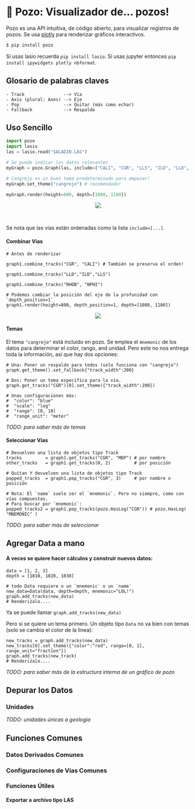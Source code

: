 # 🐰 Pozo: Visualizador de... pozos!

Pozo es una API intuitiva, de código abierto, para visualizar registros de pozos. Se usa [plotly](https://github.com/plotly/plotly.py) para renderizar gráficos interactivos.

```bash
$ pip install pozo
```

Si usas lasio recuerda `pip install lasio`. Si usas jupyter entonces `pip install ipywidgets plotly nbformat`.

## Glosario de palabras claves

```
- Track               --> Vía
- Axis (plural: Axes) --> Eje
- Pop                 --> Quitar (más como echar)
- Fallback            --> Respaldo
```

## Uso Sencillo

```python
import pozo
import lasio
las = lasio.read("SALADIN.LAS")

# Se puede indicar los datos relevantes
myGraph = pozo.Graph(las, include=["CALI", "CGR", "LLS", "ILD", "LLD", "NPH", "RHOB"])

# Cangrejo es un buen tema predeterminado para empezar!
myGraph.set_theme("cangrejo") # recomendado!

myGraph.render(height=800, depth=[1080, 1180])

```
<p align="center"><img src="https://github.com/geopozo/pozo-py/blob/main/docs/images/log_example2.png" /> </p>

<br />

Se nota que las vías están ordenadas como la lista `include=[...]`.


#### Combinar Vias
```
# Antes de renderizar

graph1.combine_tracks("CGR", "CALI") # También se preserva el orden!

graph1.combine_tracks("LLD","ILD","LLS") 

graph1.combine_tracks("RHOB", "NPHI")

# Podemos cambiar la posición del eje de la profunidad con `depth_position=1`
graph1.render(height=800, depth_position=1, depth=[1080, 1180])
```
<p align="center"><img src="https://github.com/geopozo/pozo-py/blob/main/docs/images/log_example.png" /> </p>

#### Temas
El tema `"cangrejo"` está incluido en pozo. Se emplea el `mnemonic` de los datos para determinar el color, rango, and unidad. Pero este no nos entrega toda la información, así que hay dos opciones:
```
# Una: Poner un respaldo para todos (solo funciona con "cangrejo")
graph.get_theme().set_fallback{"track_width":200}

# Dos: Poner un tema especifica para la vía.
graph.get_tracks("CGR")[0].set_theme({"track_width":200})

# Unas configuraciones más:
#  "color": "blue"
#  "scale": "log"
#  "range": [0, 10]
#  "range_unit": "meter"
```

*TODO: para saber más de temas*

#### Seleccionar Vías

```
# Devuelven una lista de objetos tipo Track
tracks         = graph1.get_tracks("CGR", "MDP") # por nombre
other_tracks   = graph1.get_tracks(0, 2)         # por posición

# Quitan Y devuelven una lista de objetos tipo Track
popped_tracks  = graph1.pop_tracks("CGR", 3)     # por nombre o posición

# Nota: El `name` suele ser el `mnemonic`. Pero no siempre, como con vías compuestas.
# Para buscar por `mnemonic`:
popped_tracks2 = graph1.pop_tracks(pozo.HasLog("CGR")) # pozo.HasLog( "MNEMONIC" )
```

*TODO: para saber más de seleccionar*

## Agregar Data a mano

#### A veces se quiere hacer cálculos y construir nuevos datos:

```
data = [1, 2, 3]
depth = [1010, 1020, 1030]

# todo Data requiere o un `mnemonic` o un `name`
new_data=Data(data, depth=depth, mnemonic="LOL!")
graph.add_tracks(new_data)
# Renderizalo....

```
Ya se puede llamar `graph.add_tracks(new_data)`

Pero si se quiere un tema primero. Un objeto tipo `Data` no va bien con temas (solo se cambia el color de la linea):

```
new_tracks = graph.add_tracks(new_data)
new_tracks[0].set_theme({"color":"red", range=[0, 1], range_unit="fraction"})
graph.add_tracks(new_track)
# Renderizalo....
```

*TODO: para saber más de la estructura interna de un gráfico de pozo*

## Depurar los Datos

### Unidades

*TODO: unidades únicas a geología*

## Funciones Comunes

### Datos Derivados Comunes

### Configuraciones de Vías Comunes

### Funciones Útiles

#### Exportar a archivo tipo LAS

